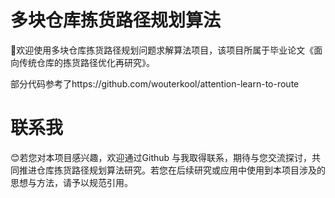 # 多块仓库拣货路径规划算法

:wave:欢迎使用多块仓库拣货路径规划问题求解算法项目，该项目所属于毕业论文《面向传统仓库的拣货路径优化再研究》。

部分代码参考了https://github.com/wouterkool/attention-learn-to-route

# 联系我
:blush:若您对本项目感兴趣，欢迎通过Github 与我取得联系，期待与您交流探讨，共同推进仓库拣货路径规划算法研究。若您在后续研究或应用中使用到本项目涉及的思想与方法，请予以规范引用。
